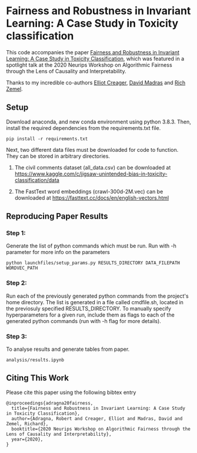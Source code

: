 # Fairness and Robustness in Invariant Learning: A Case Study in Toxicity classification

This code accompanies the paper [Fairness and Robustness in Invariant Learning: A Case Study in Toxicity Classification](https://arxiv.org/abs/2011.06485), which was featured in a spotlight talk at the 2020 Neurips Workshop on Algorithmic Fairness through the Lens of Causality and Interpretability. 

Thanks to my incredible co-authors [Elliot Creager](https://github.com/ecreager/), [David Madras](https://github.com/dmadras) and [Rich Zemel](https://www.cs.toronto.edu/~zemel/inquiry/home.php). 

## Setup 
Download anaconda, and new conda environment using python 3.8.3. Then, install the required dependencies from the requirements.txt file. 
```
pip install -r requirements.txt
``` 

Next, two different data files must be downloaded for code to function. They can be stored in arbitrary directories.  

1. The civil comments dataset (all_data.csv) can be downloaded at https://www.kaggle.com/c/jigsaw-unintended-bias-in-toxicity-classification/data

2. The FastText word embeddings (crawl-300d-2M.vec) can be downloaded at https://fasttext.cc/docs/en/english-vectors.html


## Reproducing Paper Results 

### Step 1: 
Generate the list of python commands which must be run. Run with -h parameter for more info on the parameters 
```
python launchfiles/setup_params.py RESULTS_DIRECTORY DATA_FILEPATH WORDVEC_PATH
```

### Step 2: 
Run each of the previously generated python commands from the project's home directory. The list is generated in a file called cmdfile.sh, located in the previosuly specified RESULTS_DIRECTORY. To manually specify hyperparameters for a given run, include them as flags to each of the generated python commands (run with -h flag for more details).

### Step 3:
To analyse results and generate tables from paper. 
```
analysis/results.ipynb 
```

## Citing This Work 
Please cite this paper using the following bibtex entry 
```
@inproceedings{adragna20fairness,
  title={Fairness and Robustness in Invariant Learning: A Case Study in Toxicity Classification},
  author={Adragna, Robert and Creager, Elliot and Madras, David and Zemel, Richard},
  booktitle={2020 Neurips Workshop on Algorithmic Fairness through the Lens of Causality and Interpretability},
  year={2020},
}
```
